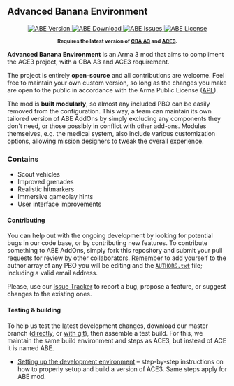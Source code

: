 <p align="center">
    <h2>Advanced Banana Environment</h2>
</p>
<p align="center">
    <a href="https://github.com/acemod/ABE3/releases">
        <img src="https://img.shields.io/badge/Version-1.0.0-blue.svg"
             alt="ABE Version">
    </a>
    <a href="https://github.com/acemod/ABE3/releases/latest">
        <img src="http://img.shields.io/badge/Download-152_MB-green.svg"
             alt="ABE Download">
    </a>
    <a href="https://github.com/acemod/ABE3/issues">
        <img src="http://img.shields.io/github/issues-raw/acemod/ABE.svg?label=Issues"
             alt="ABE Issues">
    </a>
    <a href="https://github.com/acemod/ABE3/blob/master/LICENSE">
        <img src="http://img.shields.io/badge/License-GPLv2-red.svg"
             alt="ABE License">
    </a>
</p>
<p align="center"><sup><strong>Requires the latest version of <a href="http://www.armaholic.com/page.php?id=18767">CBA A3</a> and <a href="https://github.com/acemod/ACE3/releases/latest">ACE3</a>.</strong></sup></p>

**Advanced Banana Environment** is an Arma 3 mod that aims to compliment the ACE3 project, with a CBA A3 and ACE3 requirement.

The project is entirely **open-source** and all contributions are welcome. Feel free to maintain your own custom version, so long as the changes you make are open to the public in accordance with the Arma Public License ([APL](https://github.com/acemod/ABE3/blob/master/LICENSE)).

The mod is **built modularly**, so almost any included PBO can be easily removed from the configuration. This way, a team can maintain its own tailored version of ABE AddOns by simply excluding any components they don't need, or those possibly in conflict with other add-ons. Modules themselves, e.g. the medical system, also include various customization options, allowing mission designers to tweak the overall experience.

### Contains
* Scout vehicles
* Improved grenades
* Realistic hitmarkers
* Immersive gameplay hints
* User interface improvements

#### Contributing
You can help out with the ongoing development by looking for potential bugs in our code base, or by contributing new features. To contribute something to ABE AddOns, simply fork this repository and submit your pull requests for review by other collaborators. Remember to add yourself to the author array of any PBO you will be editing and the [`AUTHORS.txt`](https://github.com/acemod/ABE3/blob/master/AUTHORS.txt) file; including a valid email address.

Please, use our [Issue Tracker](https://github.com/acemod/ABE3/issues) to report a bug, propose a feature, or suggest changes to the existing ones.

#### Testing & building
To help us test the latest development changes, download our master branch ([directly](https://github.com/acemod/ABE3/archive/master.zip), or [with git](https://help.github.com/articles/fetching-a-remote/)), then assemble a test build.
For this, we maintain the same build environment and steps as ACE3, but instead of ACE it is named ABE.

* [Setting up the development environment](http://ace3mod.com/wiki/development/setting-up-the-development-environment.html) – step-by-step instructions on how to properly setup and build a version of ACE3. Same steps apply for ABE mod.
